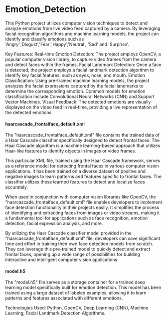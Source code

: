 # Emotion_Detection

This Python project utilizes computer vision techniques to detect and analyze emotions from live video feed captured by a camera. By leveraging facial recognition algorithms and machine learning models, the project can identify and classify emotions such as 'Angry','Disgust','Fear','Happy','Neutral', 'Sad' and 'Surprise'.

Key Features:
Real-time Emotion Detection: The project employs OpenCV, a popular computer vision library, to capture video frames from the camera and detect faces within the frames.
Facial Landmark Detection: Once a face is detected, the project employs a facial landmark detection algorithm to identify key facial features, such as eyes, nose, and mouth.
Emotion Classification: Using pre-trained machine learning models, the project analyzes the facial expressions captured by the facial landmarks to determine the corresponding emotion. Common models for emotion classification include Convolutional Neural Networks (CNN) and Support Vector Machines.
Visual Feedback: The detected emotions are visually displayed on the video feed in real-time, providing a live representation of the detected emotions.

<b><h4>haarcascade_frontalface_default.xml</h4></b>
The "haarcascade_frontalface_default.xml" file contains the trained data of a Haar Cascade classifier specifically designed to detect frontal faces. The Haar Cascade algorithm is a machine learning-based approach that utilizes Haar-like features to identify objects in images or video frames.

This particular XML file, trained using the Haar Cascade framework, serves as a reference model for detecting frontal faces in various computer vision applications. It has been trained on a diverse dataset of positive and negative images to learn patterns and features specific to frontal faces. The classifier utilizes these learned features to detect and localize faces accurately.

When used in conjunction with computer vision libraries like OpenCV, the "haarcascade_frontalface_default.xml" file enables developers to implement face detection functionality in their projects easily. It simplifies the process of identifying and extracting faces from images or video streams, making it a fundamental tool for applications such as face recognition, emotion detection, facial expression analysis, and more.

By utilizing the Haar Cascade classifier model provided in the "haarcascade_frontalface_default.xml" file, developers can save significant time and effort in training their own face detection models from scratch. They can leverage this pre-trained model to quickly detect and extract frontal faces, opening up a wide range of possibilities for building interactive and intelligent computer vision applications.

<b><h4>model.h5</h4></b>
The "model.h5" file serves as a storage container for a trained deep learning model specifically built for emotion detection. This model has been trained using a large dataset of labeled examples, allowing it to learn patterns and features associated with different emotions.

Technologies Used: Python, OpenCV, Deep Learning (CNN), Machine Learning, Facial Landmark Detection Algorithms.
